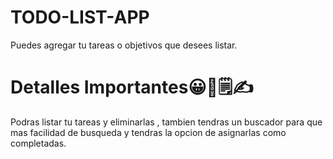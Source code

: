 # TODO-LIST-APP
Puedes agregar tu tareas o objetivos que desees listar.

# Detalles Importantes😀📝🗒✍
Podras listar tu tareas y eliminarlas , tambien tendras un buscador para que mas facilidad de busqueda y tendras la opcion de asignarlas como completadas.
